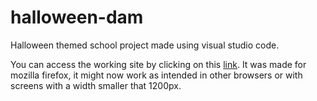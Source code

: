 # halloween-dam

Halloween themed school project made using visual studio code. 

You can access the working site by clicking on this [link](https://ivantorres21.github.io/halloween-dam/).
It was made for mozilla firefox, it might now work as intended in other browsers or with screens with a width smaller that 1200px.
